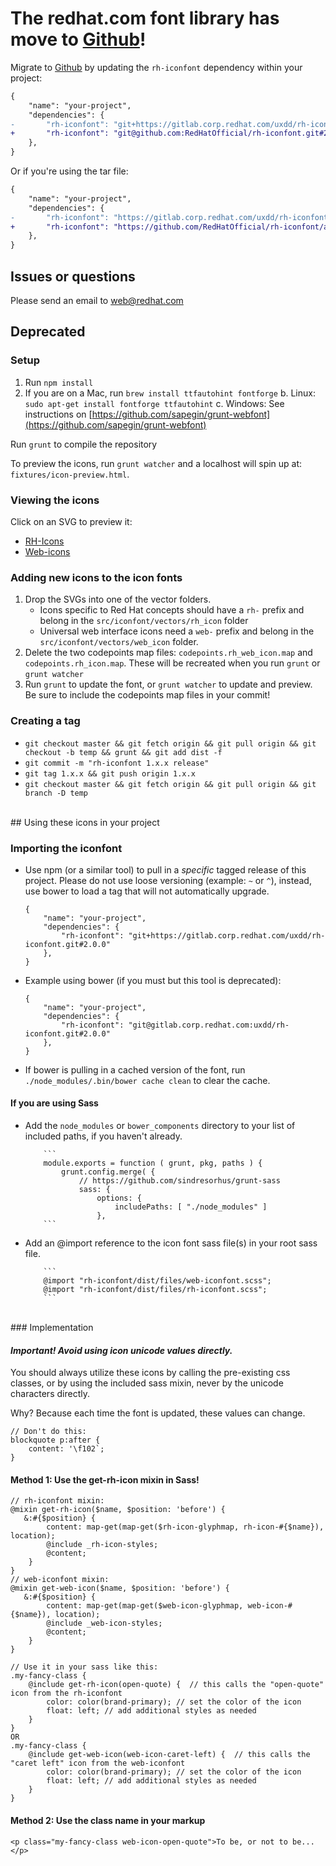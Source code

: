 # The redhat.com font library has move to [Github](https://github.com/RedHatOfficial/rh-iconfont)!

Migrate to [Github](https://github.com/RedHatOfficial/rh-iconfont) by updating the `rh-iconfont` dependency within your project:

```diff
{
    "name": "your-project",
    "dependencies": {
-       "rh-iconfont": "git+https://gitlab.corp.redhat.com/uxdd/rh-iconfont.git#2.0.0"
+       "rh-iconfont": "git@github.com:RedHatOfficial/rh-iconfont.git#2.0.0"
    },
}
```

Or if you're using the tar file:

```diff
{
    "name": "your-project",
    "dependencies": {
-       "rh-iconfont": "https://gitlab.corp.redhat.com/uxdd/rh-iconfont/-/archive/4.1.0/rh-iconfont-4.1.0.tar.gz"
+       "rh-iconfont": "https://github.com/RedHatOfficial/rh-iconfont/archive/4.1.0.tar.gz"
    },
}
```

## Issues or questions

Please send an email to [web@redhat.com](mailto:web@redhat.com)

## Deprecated

### Setup

1. Run `npm install`
2. If you are on a Mac, run `brew install ttfautohint fontforge`
    b. Linux: `sudo apt-get install fontforge ttfautohint`
    c. Windows: See instructions on [https://github.com/sapegin/grunt-webfont](https://github.com/sapegin/grunt-webfont)


Run `grunt` to compile the repository

To preview the icons, run `grunt watcher` and a localhost will spin up at: `fixtures/icon-preview.html`.

### Viewing the icons

Click on an SVG to preview it:

-   [RH-Icons](https://gitlab.corp.redhat.com/uxdd/rh-iconfont/tree/master/src/iconfont/vectors/rh_icon)
-   [Web-icons](https://gitlab.corp.redhat.com/uxdd/rh-iconfont/tree/master/src/iconfont/vectors/web_icon)

### Adding new icons to the icon fonts

1. Drop the SVGs into one of the vector folders.
    - Icons specific to Red Hat concepts should have a `rh-` prefix and belong in the `src/iconfont/vectors/rh_icon` folder
    - Universal web interface icons need a `web-` prefix and belong in the `src/iconfont/vectors/web_icon` folder.
2. Delete the two codepoints map files: `codepoints.rh_web_icon.map` and `codepoints.rh_icon.map`. These will be recreated when you run `grunt` or `grunt watcher`
3. Run `grunt` to update the font, or `grunt watcher` to update and preview. Be sure to include the codepoints map files in your commit!

### Creating a tag

-   `git checkout master && git fetch origin && git pull origin && git checkout -b temp && grunt && git add dist -f`
-   `git commit -m "rh-iconfont 1.x.x release"`
-   `git tag 1.x.x && git push origin 1.x.x`
-   `git checkout master && git fetch origin && git pull origin && git branch -D temp`

<br/>
## Using these icons in your project

### Importing the iconfont

-   Use npm (or a similar tool) to pull in a _specific_ tagged release of this project. Please do not use loose versioning (example: `~` or `^`), instead, use bower to load a tag that will not automatically upgrade.

    ```
    {
        "name": "your-project",
        "dependencies": {
            "rh-iconfont": "git+https://gitlab.corp.redhat.com/uxdd/rh-iconfont.git#2.0.0"
        },
    }
    ```

-   Example using bower (if you must but this tool is deprecated):

    ```
    {
        "name": "your-project",
        "dependencies": {
            "rh-iconfont": "git@gitlab.corp.redhat.com:uxdd/rh-iconfont.git#2.0.0"
        },
    }
    ```

-   If bower is pulling in a cached version of the font, run `./node_modules/.bin/bower cache clean` to clear the cache.

#### If you are using Sass

-   Add the `node_modules` or `bower_components` directory to your list of included paths, if you haven't already.

        	```
        	module.exports = function ( grunt, pkg, paths ) {
        	    grunt.config.merge( {
        	        // https://github.com/sindresorhus/grunt-sass
        	        sass: {
        	            options: {
        	                includePaths: [ "./node_modules" ]
        	            },
        	```

-   Add an @import reference to the icon font sass file(s) in your root sass file.

        	```
        	@import "rh-iconfont/dist/files/web-iconfont.scss";
        	@import "rh-iconfont/dist/files/rh-iconfont.scss";
        	```

<br/>
### Implementation

#### _Important! Avoid using icon unicode values directly._

You should always utilize these icons by calling the pre-existing css classes, or by using the included sass mixin, never by the unicode characters directly.

Why? Because each time the font is updated, these values can change.

```
// Don't do this:
blockquote p:after {
    content: '\f102`;
}
```

#### Method 1: Use the get-rh-icon mixin in Sass!

```
// rh-iconfont mixin:
@mixin get-rh-icon($name, $position: 'before') {
   &:#{$position} {
        content: map-get(map-get($rh-icon-glyphmap, rh-icon-#{$name}), location);
        @include _rh-icon-styles;
        @content;
    }
}
// web-iconfont mixin:
@mixin get-web-icon($name, $position: 'before') {
   &:#{$position} {
        content: map-get(map-get($web-icon-glyphmap, web-icon-#{$name}), location);
        @include _web-icon-styles;
        @content;
    }
}

// Use it in your sass like this:
.my-fancy-class {
    @include get-rh-icon(open-quote) {  // this calls the "open-quote" icon from the rh-iconfont
        color: color(brand-primary); // set the color of the icon
        float: left; // add additional styles as needed
    }
}
OR
.my-fancy-class {
    @include get-web-icon(web-icon-caret-left) {  // this calls the "caret left" icon from the web-iconfont
        color: color(brand-primary); // set the color of the icon
        float: left; // add additional styles as needed
    }
}
```

#### Method 2: Use the class name in your markup

```
<p class="my-fancy-class web-icon-open-quote">To be, or not to be...</p>
```
